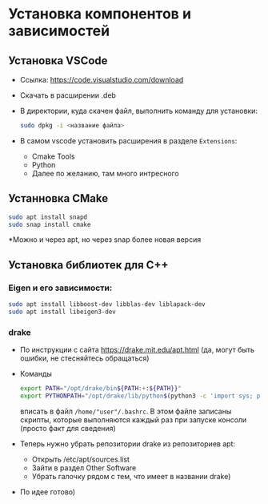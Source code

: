 # Установка компонентов и зависимостей

## Установка VSCode
- Ссылка: https://code.visualstudio.com/download
- Скачать в расширении .deb
- В директории, куда скачен файл, выполнить команду для установки:

    ```bash
    sudo dpkg -i <название файла>
    ```
- В самом vscode установить расширения в разделе `Extensions`:
    - Cmake Tools
    - Python
    - Далее по желанию, там много интресного

## Устанновка CMake

```bash
sudo apt install snapd
sudo snap install cmake
```
*Можно и через apt, но через snap более новая версия

## Установка библиотек для C++
### Eigen и его зависимости:

```bash
sudo apt install libboost-dev libblas-dev liblapack-dev
sudo apt install libeigen3-dev
```
### drake

- По инструкции с сайта https://drake.mit.edu/apt.html (да, могут быть ошибки, не стесняйтесь обращаться)
- Команды 
    ```bash
    export PATH="/opt/drake/bin${PATH:+:${PATH}}"
    export PYTHONPATH="/opt/drake/lib/python$(python3 -c 'import sys; print("{0}.{1}".format(*sys.version_info))')/site-packages${PYTHONPATH:+:${PYTHONPATH}}"
    ```
    вписать в файл `/home/"user"/.bashrc`. В этом файле записаны скрипты, которые выполняются каждый раз при запуске консоли (просто факт для сведения)

- Теперь нужно убрать репозитории drake из репозиториев apt:
    - Открыть /etc/apt/sources.list
    - Зайти в раздел Other Software
    - Убрать галочку рядом с тем, что имеет в названии drake)

- По идее готово)

